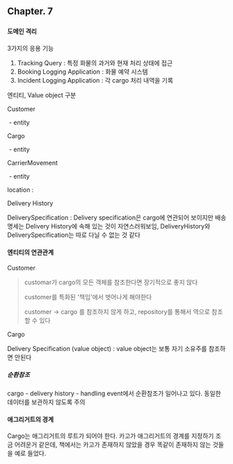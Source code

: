 ## Chapter. 7

### 

#### 도메인 격리

3가지의 응용 기능

1. Tracking Query : 특정 화물의 과거와 현재 처리 상태에 접근
2. Booking Logging Application : 화물 예약 시스템
3. Incident Logging Application : 각 cargo 처리 내역을 기록

엔티티, Value object 구분

Customer

​	- entity

Cargo

​	- entity

CarrierMovement

​	- entity

location : 

Delivery History

DeliverySpecification : Delivery specification은 cargo에 연관되어 보이지만 배송 명세는 Delivery History에 속해 있는 것이 자연스러워보임, DeliveryHistory와 DeliverySpecification는 따로 다닐 수 없는 것 같다



#### 엔티티의 연관관계

Customer

>customar가 cargo의 모든 객체를 참조한다면 장기적으로 좋지 않다
>
>customer를 특화된 '책임'에서 벗어나게 해야한다
>
>customer -> cargo 를 참조하지 않게 하고, repository를 통해서 역으로 참조할 수 있다

Cargo

Delivery Specification (value object) : value object는 보통 자기 소유주를 참조하면 안된다

##### 순환참조

cargo - delivery history - handling event에서 순환참조가 일어나고 있다. 동일한 데이터를 보관하지 않도록 주의



#### 애그리거트의 경계

Cargo는 애그리거트의 루트가 되어야 한다. 카고가 애그리거트의 경계를 지정하기 조금 어려운거 같은데, 책에서는 카고가 존재하지 않았을 경우 똑같이 존재하지 않는 것들을 예로 들었다. 